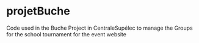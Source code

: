 # projetBuche
Code used in the Buche Project in CentraleSupélec to manage the Groups for the school tournament for the event website
